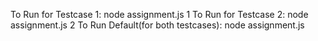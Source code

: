To Run for Testcase 1: node assignment.js 1
To Run for Testcase 2: node assignment.js 2
To Run Default(for both testcases): node assignment.js
